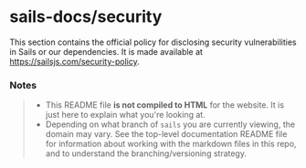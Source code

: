 # sails-docs/security

This section contains the official policy for disclosing security vulnerabilities in Sails or our dependencies.  It is made available at https://sailsjs.com/security-policy.


### Notes
> - This README file **is not compiled to HTML** for the website.  It is just here to explain what you're looking at.
> - Depending on what branch of `sails` you are currently viewing, the domain may vary. See the top-level documentation README file for information about working with the markdown files in this repo, and to understand the branching/versioning strategy.

<docmeta name="notShownOnWebsite" value="true">
